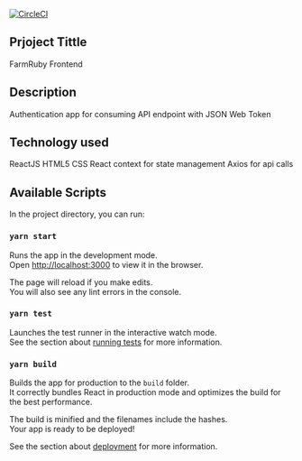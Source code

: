 [![CircleCI](https://circleci.com/gh/mitchel-okomor/farmruby-frontend/tree/signup.svg?style=svg)](https://circleci.com/gh/mitchel-okomor/farmruby-frontend)

## Prjoject Tittle

FarmRuby Frontend

## Description

Authentication app for consuming API endpoint with JSON Web Token

## Technology used

ReactJS
HTML5
CSS
React context for state management
Axios for api calls

## Available Scripts

In the project directory, you can run:

### `yarn start`

Runs the app in the development mode.\
Open [http://localhost:3000](http://localhost:3000) to view it in the browser.

The page will reload if you make edits.\
You will also see any lint errors in the console.

### `yarn test`

Launches the test runner in the interactive watch mode.\
See the section about [running tests](https://facebook.github.io/create-react-app/docs/running-tests) for more information.

### `yarn build`

Builds the app for production to the `build` folder.\
It correctly bundles React in production mode and optimizes the build for the best performance.

The build is minified and the filenames include the hashes.\
Your app is ready to be deployed!

See the section about [deployment](https://facebook.github.io/create-react-app/docs/deployment) for more information.
